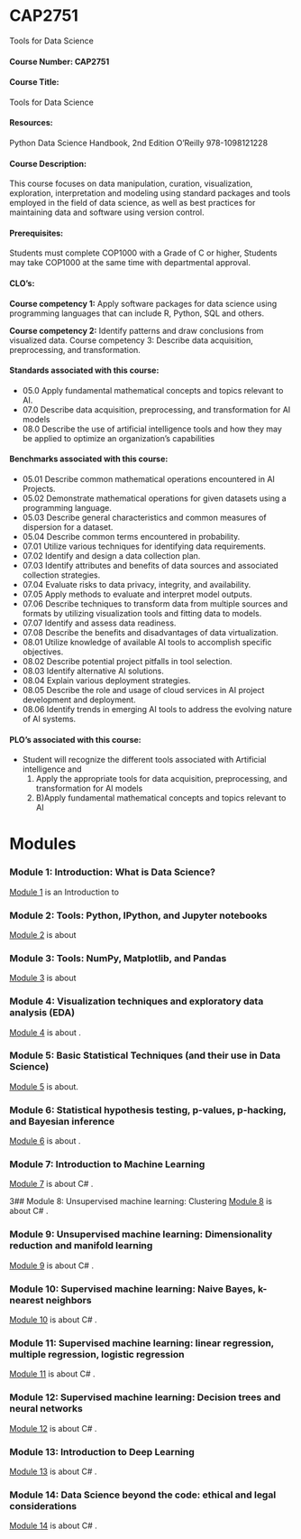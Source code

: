 # CAP2751
Tools for Data Science

#### Course Number: CAP2751

#### Course Title: 
   Tools for Data Science

#### Resources:

   Python Data Science Handbook, 2nd Edition  O’Reilly  978-1098121228

#### Course Description: 
   This course focuses on data manipulation, curation, visualization, exploration, interpretation and modeling using standard packages and tools employed in the field of data science, as well as best practices for maintaining data and software using version control.

#### Prerequisites: 
   Students must complete COP1000 with a Grade of C or higher, Students may take COP1000 at the same time with departmental approval.

#### CLO’s:

   **Course competency 1:** Apply software packages for data science using programming languages that can include R, Python, SQL and others. 

   **Course competency 2:** Identify patterns and draw conclusions from visualized data. Course competency 3: Describe data acquisition, preprocessing, and transformation.

#### Standards associated with this course:

 * 05.0	Apply fundamental mathematical concepts and topics relevant to AI.
 * 07.0	Describe data acquisition, preprocessing, and transformation for AI models
 * 08.0	Describe the use of artificial intelligence tools and how they may be applied to optimize an organization’s capabilities
#### Benchmarks associated with this course:
 * 05.01	Describe common mathematical operations encountered in AI Projects. 
 * 05.02	Demonstrate mathematical operations for given datasets using a programming language. 
 * 05.03	Describe general characteristics and common measures of dispersion for a dataset. 
 * 05.04	Describe common terms encountered in probability.
 * 07.01	Utilize various techniques for identifying data requirements. 
 * 07.02	Identify and design a data collection plan. 
 * 07.03	Identify attributes and benefits of data sources and associated collection strategies. 
 * 07.04	Evaluate risks to data privacy, integrity, and availability. 
 * 07.05	Apply methods to evaluate and interpret model outputs. 
 * 07.06	Describe techniques to transform data from multiple sources and formats by utilizing visualization tools and fitting data to models.
 * 07.07	Identify and assess data readiness. 
 * 07.08	Describe the benefits and disadvantages of data virtualization.
 * 08.01	Utilize knowledge of available AI tools to accomplish specific objectives.
 * 08.02	Describe potential project pitfalls in tool selection.
 * 08.03	Identify alternative AI solutions.
 * 08.04	Explain various deployment strategies.
 * 08.05	Describe the role and usage of cloud services in AI project development and deployment. 
 * 08.06	Identify trends in emerging AI tools to address the evolving nature of AI systems.

#### PLO’s associated with this course:

 * Student will recognize the different tools associated with Artificial intelligence and 
   1. Apply the appropriate tools for data acquisition, preprocessing, and transformation for AI models 
   1. B)Apply fundamental mathematical concepts and topics relevant to AI
# Modules

### Module 1: Introduction: What is Data Science?
[Module 1](./Module_1/README.md) is an Introduction to 

### Module 2: Tools: Python, IPython, and Jupyter notebooks
[Module 2](./Module_2/README.md) is about

### Module 3: Tools: NumPy, Matplotlib, and Pandas
[Module 3](./Module_3/README.md) is about 

### Module 4: Visualization techniques and exploratory data analysis (EDA)
[Module 4](./Module_4/README.md) is about .

### Module 5: Basic Statistical Techniques (and their use in Data Science)
[Module 5](./Module_5/README.md) is about.

### Module 6: Statistical hypothesis testing, p-values, p-hacking, and Bayesian inference
[Module 6](./Module_6/README.md) is about .

### Module 7: Introduction to Machine Learning
[Module 7](./Module_7/README.md) is about C# .

3## Module 8: Unsupervised machine learning: Clustering
[Module 8](./Module_8/README.md) is about C# .

### Module 9: Unsupervised machine learning: Dimensionality reduction and manifold learning
[Module 9](./Module_9/README.md) is about C# .

### Module 10: Supervised machine learning: Naive Bayes, k-nearest neighbors
[Module 10](./Module_10/README.md) is about C# .

### Module 11: Supervised machine learning: linear regression, multiple regression, logistic regression
[Module 11](./Module_11/README.md) is about C# .

### Module 12: Supervised machine learning: Decision trees and neural networks
[Module 12](./Module_12/README.md) is about C# .

### Module 13: Introduction to Deep Learning
[Module 13](./Module_13/README.md) is about C# .

### Module 14: Data Science beyond the code: ethical and legal considerations
[Module 14](./Module_14/README.md) is about C# .
